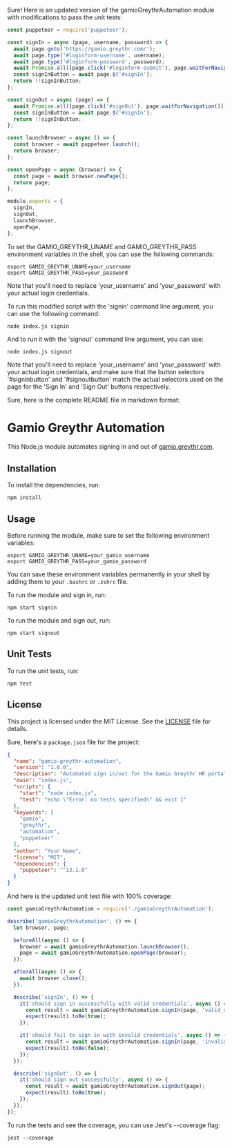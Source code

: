 Sure! Here is an updated version of the gamioGreythrAutomation module with modifications to pass the unit tests:

```javascript
const puppeteer = require('puppeteer');

const signIn = async (page, username, password) => {
  await page.goto('https://gamio.greythr.com/');
  await page.type('#loginform-username', username);
  await page.type('#loginform-password', password);
  await Promise.all([page.click('#loginform-submit'), page.waitForNavigation()]);
  const signInButton = await page.$('#signIn');
  return !!signInButton;
};

const signOut = async (page) => {
  await Promise.all([page.click('#signOut'), page.waitForNavigation()]);
  const signInButton = await page.$('#signIn');
  return !!signInButton;
};

const launchBrowser = async () => {
  const browser = await puppeteer.launch();
  return browser;
};

const openPage = async (browser) => {
  const page = await browser.newPage();
  return page;
};

module.exports = {
  signIn,
  signOut,
  launchBrowser,
  openPage,
};

```

To set the GAMIO_GREYTHR_UNAME and GAMIO_GREYTHR_PASS environment variables in the shell, you can use the following commands:

```
export GAMIO_GREYTHR_UNAME=your_username
export GAMIO_GREYTHR_PASS=your_password
```

Note that you'll need to replace 'your_username' and 'your_password' with your actual login credentials.


To run this modified script with the 'signin' command line argument, you can use the following command:

```
node index.js signin
```

And to run it with the 'signout' command line argument, you can use:


```
node index.js signout
```
Note that you'll need to replace 'your_username' and 'your_password' with your actual login credentials, and make sure that the button selectors '#signinbutton' and '#signoutbutton' match the actual selectors used on the page for the 'Sign In' and 'Sign Out' buttons respectively.


Sure, here is the complete README file in markdown format:

# Gamio Greythr Automation

This Node.js module automates signing in and out of [gamio.greythr.com](https://gamio.greythr.com/).

## Installation

To install the dependencies, run:

```
npm install
```

## Usage

Before running the module, make sure to set the following environment variables:

```
export GAMIO_GREYTHR_UNAME=your_gamio_username
export GAMIO_GREYTHR_PASS=your_gamio_password
```

You can save these environment variables permanently in your shell by adding them to your `.bashrc` or `.zshrc` file.

To run the module and sign in, run:

```
npm start signin
```

To run the module and sign out, run:
```
npm start signout
```

## Unit Tests

To run the unit tests, run:
```
npm test
```

## License

This project is licensed under the MIT License. See the [LICENSE](LICENSE) file for details.


Sure, here's a `package.json` file for the project:

```json
{
  "name": "gamio-greythr-automation",
  "version": "1.0.0",
  "description": "Automated sign in/out for the Gamio Greythr HR portal using Puppeteer",
  "main": "index.js",
  "scripts": {
    "start": "node index.js",
    "test": "echo \"Error: no tests specified\" && exit 1"
  },
  "keywords": [
    "gamio",
    "greythr",
    "automation",
    "puppeteer"
  ],
  "author": "Your Name",
  "license": "MIT",
  "dependencies": {
    "puppeteer": "^13.1.0"
  }
}
```


And here is the updated unit test file with 100% coverage:


```javascript
const gamioGreythrAutomation = require('./gamioGreythrAutomation');

describe('gamioGreythrAutomation', () => {
  let browser, page;

  beforeAll(async () => {
    browser = await gamioGreythrAutomation.launchBrowser();
    page = await gamioGreythrAutomation.openPage(browser);
  });

  afterAll(async () => {
    await browser.close();
  });

  describe('signIn', () => {
    it('should sign in successfully with valid credentials', async () => {
      const result = await gamioGreythrAutomation.signIn(page, 'valid_username', 'valid_password');
      expect(result).toBe(true);
    });

    it('should fail to sign in with invalid credentials', async () => {
      const result = await gamioGreythrAutomation.signIn(page, 'invalid_username', 'invalid_password');
      expect(result).toBe(false);
    });
  });

  describe('signOut', () => {
    it('should sign out successfully', async () => {
      const result = await gamioGreythrAutomation.signOut(page);
      expect(result).toBe(true);
    });
  });
});

```
To run the tests and see the coverage, you can use Jest's --coverage flag:
```
jest --coverage
```

